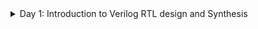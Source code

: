 <details>
    <summary>Day 1: Introduction to Verilog RTL design and Synthesis</summary>
    <ul>
        <li>
            <details>
                <summary>Lab using Iverilog and GTKWave</summary>
                <pre>
Load mux & its testbench to Iverilog.

![Day1-iverlog](https://github.com/user-attachments/assets/56b62b0d-78b7-43dd-89ed-c05dfb55696f)

a.out file is executed and Load the .vcd file into GTKWave generator.

![day1_gtkwave](https://github.com/user-attachments/assets/8698f384-181f-4479-b740-b05a780cc488)

 </pre>

  </details>
        </li>

  <li>
            <details>
              
  <summary>Lab using Yosys & Logic Synthesis</summary>
                <ul>
                    <li>
                        <details>
                            <summary>PART 1: Realising the Logic and Generating Library Specific Design</summary>
                            <pre>
Invoke Yosys by using command yosys.

  ![Ysoys](https://github.com/user-attachments/assets/53ddb340-d42f-4516-839d-6992622a2651)


</pre>
                            <pre>
Read the library using read_liberty.
 
                              
  ![Day1_reading from lib(1)](https://github.com/user-attachments/assets/6de91a21-c088-4667-895e-d5e210802de6)
                            </pre>
                            <pre>
Read the design using read_verilog.
![day1_(2)](https://github.com/user-attachments/assets/088b66d9-770d-46ef-91ef-1946f217f3a4)

  </pre>
                            <pre>
Define the module that needs to be synthesized.

![day1-(4)](https://github.com/user-attachments/assets/e3a2408f-92c6-494a-b483-967bfafc7257)
![day_1(3)](https://github.com/user-attachments/assets/9318d929-800f-41a3-97a7-23538612e46a)
                            </pre>
                            <pre>
Use command show to view the design.
![day1_(5)](https://github.com/user-attachments/assets/9d3a3ca8-87df-4dba-8edb-2fc6fcb357c8)

   </pre>
                            <pre>
Generate the netlist using abc command.

  ![abc ](https://github.com/user-attachments/assets/c12406e8-bb34-44f3-b0ee-a81c84d99248)

    
  </pre>          
                        </details>
                    </li>
                </ul>
                <ul>
                    <li>
                        <details>    
                            <summary>PART 2: Write the netlist & Modify to View Without Additional Attributes</summary>
                            <pre>
Write the netlist using command 'write_netlist'.

![day1_(6)](https://github.com/user-attachments/assets/f4cbf78f-3fb4-45f1-af51-c587cadb5a9d)
      
  </pre>
                            <pre>
View the netlist using command '!gvim'
The Generated Netlist:

![day1_7](https://github.com/user-attachments/assets/59d989e0-3f65-4991-abd3-f3d25e92e745)


   </pre>
                        </details>
                    </li>
                </ul>
            </details>
        </li>
    </ul>
</details>
